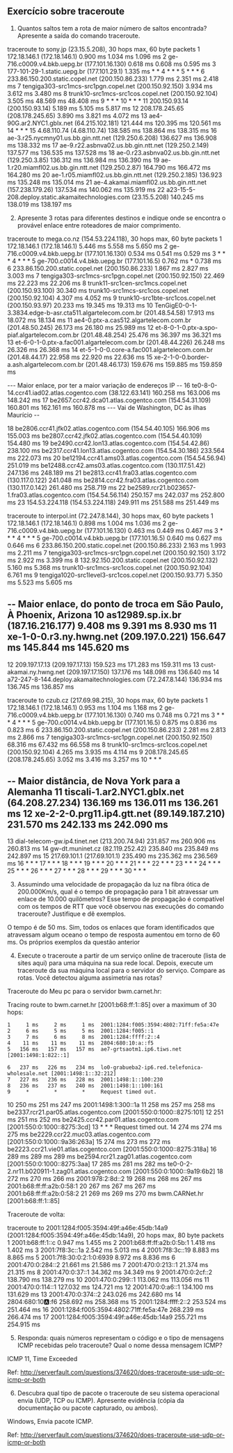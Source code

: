 Exercício sobre traceroute
--------------------------

1. Quantos saltos tem a rota de maior número de saltos encontrada? Apresente a
saída do comando traceroute.

  traceroute to sony.jp (23.15.5.208), 30 hops max, 60 byte packets
  1  172.18.146.1 (172.18.146.1)  0.900 ms  1.034 ms  1.096 ms
  2  ge-716.c0009.v4.bkb.uepg.br (177.101.16.130)  0.618 ms  0.608 ms  0.595 ms
  3  177-101-29-1.static.uepg.br (177.101.29.1)  1.335 ms * *
  4  * * *
  5  * * *
  6  233.86.150.200.static.copel.net (200.150.86.233)  1.779 ms  2.351 ms  2.418 ms
  7  tengiga303-src1mcs-src1pgn.copel.net (200.150.92.150)  3.934 ms  3.612 ms  3.480 ms
  8  trunk10-src1mcs-src1cos.copel.net (200.150.92.104)  3.505 ms  48.569 ms  48.408 ms
  9  * * *
  10  * * *
  11  200.150.93.14 (200.150.93.14)  5.189 ms  5.105 ms  5.817 ms
  12  208.178.245.65 (208.178.245.65)  3.890 ms  3.821 ms  4.072 ms
  13  ae4-90G.ar2.NYC1.gblx.net (64.215.102.181)  121.444 ms  120.395 ms  120.561 ms
  14  * * *
  15  4.68.110.74 (4.68.110.74)  138.585 ms  138.864 ms  138.315 ms
  16  ae-3.r25.nycmny01.us.bb.gin.ntt.net (129.250.6.208)  136.627 ms  136.908 ms  138.332 ms
  17  ae-9.r22.asbnva02.us.bb.gin.ntt.net (129.250.2.149)  137.577 ms  136.535 ms  137.528 ms
  18  ae-0.r23.asbnva02.us.bb.gin.ntt.net (129.250.3.85)  136.312 ms  136.984 ms  136.390 ms
  19  ae-1.r20.miamfl02.us.bb.gin.ntt.net (129.250.2.87)  164.790 ms  166.472 ms  164.280 ms
  20  ae-1.r05.miamfl02.us.bb.gin.ntt.net (129.250.2.185)  136.923 ms  135.248 ms  135.014 ms
  21  ae-4.akamai.miamfl02.us.bb.gin.ntt.net (157.238.179.26)  137.534 ms  140.062 ms  135.919 ms
  22  a23-15-5-208.deploy.static.akamaitechnologies.com (23.15.5.208)  140.245 ms  138.019 ms  138.197 ms

2. Apresente 3 rotas para diferentes destinos e indique onde se encontra o
provável enlace entre roteadores de maior comprimento.

  traceroute to mega.co.nz (154.53.224.118), 30 hops max, 60 byte packets
   1  172.18.146.1 (172.18.146.1)  5.446 ms  5.558 ms  5.650 ms
   2  ge-716.c0009.v4.bkb.uepg.br (177.101.16.130)  0.534 ms  0.541 ms  0.529 ms
   3  * * *
   4  * * *
   5  ge-700.c0014.v4.bkb.uepg.br (177.101.16.5)  0.762 ms *  0.738 ms
   6  233.86.150.200.static.copel.net (200.150.86.233)  1.867 ms  2.827 ms  3.003 ms
   7  tengiga303-src1mcs-src1pgn.copel.net (200.150.92.150)  22.469 ms  22.223 ms  22.206 ms
   8  trunk11-src1cen-src1mcs.copel.net (200.150.93.100)  30.340 ms
      trunk10-src1mcs-src1cos.copel.net (200.150.92.104)  4.307 ms  4.052 ms
   9  trunk10-src1bte-src1cos.copel.net (200.150.93.97)  20.233 ms  19.345 ms  19.313 ms
  10  TenGigE0-0-1-3.3834.edge-b-asr.cta511.algartelecom.com.br (201.48.54.58)  17.913 ms  18.072 ms  18.134 ms
  11  ae4-0.ptx-a.cas512.algartelecom.com.br (201.48.50.245)  26.173 ms  26.180 ms  25.989 ms
  12  et-8-0-1-0.ptx-a.spo-piaf.algartelecom.com.br (201.48.48.254)  25.476 ms  36.397 ms  36.321 ms
  13  et-6-0-1-0.ptx-a.fac001.algartelecom.com.br (201.48.44.226)  26.248 ms  26.326 ms  26.368 ms
  14  et-5-1-0-0.core-a.fac001.algartelecom.com.br (201.48.44.17)  22.958 ms  22.920 ms  22.636 ms
  15  xe-2-1-0-0.border-a.ash.algartelecom.com.br (201.48.46.173)  159.676 ms  159.885 ms  159.859 ms
  
  --- Maior enlace, por ter a maior variação de endereços IP --
  16  te0-8-0-14.ccr41.iad02.atlas.cogentco.com (38.122.63.141)  160.258 ms  163.006 ms  148.242 ms
  17  be2657.ccr42.dca01.atlas.cogentco.com (154.54.31.109)  160.801 ms  162.161 ms  160.878 ms
  --- Vai de Washington, DC às  ilhas Maurício --
  
  18  be2806.ccr41.jfk02.atlas.cogentco.com (154.54.40.105)  166.906 ms  155.003 ms
      be2807.ccr42.jfk02.atlas.cogentco.com (154.54.40.109)  154.480 ms
  19  be2490.ccr42.lon13.atlas.cogentco.com (154.54.42.86)  238.100 ms
      be2317.ccr41.lon13.atlas.cogentco.com (154.54.30.186)  233.564 ms  222.073 ms
  20  be12194.ccr41.ams03.atlas.cogentco.com (154.54.56.94)  251.019 ms
      be12488.ccr42.ams03.atlas.cogentco.com (130.117.51.42)  247.136 ms  248.189 ms
  21  be2813.ccr41.fra03.atlas.cogentco.com (130.117.0.122)  241.048 ms
      be2814.ccr42.fra03.atlas.cogentco.com (130.117.0.142)  261.480 ms  258.719 ms
  22  be2589.rcr21.b023657-1.fra03.atlas.cogentco.com (154.54.56.114)  250.157 ms  242.037 ms  252.800 ms
  23  154.53.224.118 (154.53.224.118)  249.911 ms  251.588 ms  251.449 ms
  
  traceroute to interpol.int (72.247.8.144), 30 hops max, 60 byte packets
   1  172.18.146.1 (172.18.146.1)  0.898 ms  1.004 ms  1.036 ms
   2  ge-716.c0009.v4.bkb.uepg.br (177.101.16.130)  0.463 ms  0.449 ms  0.467 ms
   3  * * *
   4  * * *
   5  ge-700.c0014.v4.bkb.uepg.br (177.101.16.5)  0.640 ms  0.627 ms  0.646 ms
   6  233.86.150.200.static.copel.net (200.150.86.233)  2.163 ms  1.993 ms  2.211 ms
   7  tengiga303-src1mcs-src1pgn.copel.net (200.150.92.150)  3.172 ms  2.922 ms  3.399 ms
   8  132.92.150.200.static.copel.net (200.150.92.132)  5.160 ms  5.368 ms trunk10-src1mcs-src1cos.copel.net (200.150.92.104)  6.761 ms
   9  tengiga1020-src1level3-src1cos.copel.net (200.150.93.77)  5.350 ms  5.523 ms  5.605 ms
  
  -- Maior enlace, do ponto de troca em São Paulo, À Phoenix, Arizona
  10  as12989.sp.ix.br (187.16.216.177)  9.408 ms  9.391 ms  8.930 ms
  11  xe-1-0-0.r3.ny.hwng.net (209.197.0.221)  156.647 ms  145.844 ms  145.620 ms
  --
  
  12  209.197.17.13 (209.197.17.13)  159.523 ms  171.283 ms  159.311 ms
  13  cust-akamai.ny.hwng.net (209.197.17.150)  137.176 ms  148.098 ms  136.640 ms
  14  a72-247-8-144.deploy.akamaitechnologies.com (72.247.8.144)  136.934 ms  136.745 ms  136.857 ms
  
  
  traceroute to czub.cz (217.69.98.215), 30 hops max, 60 byte packets
   1  172.18.146.1 (172.18.146.1)  0.953 ms  1.104 ms  1.168 ms
   2  ge-716.c0009.v4.bkb.uepg.br (177.101.16.130)  0.740 ms  0.748 ms  0.721 ms
   3  * * *
   4  * * *
   5  ge-700.c0014.v4.bkb.uepg.br (177.101.16.5)  0.875 ms  0.836 ms  0.823 ms
   6  233.86.150.200.static.copel.net (200.150.86.233)  2.281 ms  2.813 ms  2.866 ms
   7  tengiga303-src1mcs-src1pgn.copel.net (200.150.92.150)  68.316 ms  67.432 ms  66.558 ms
   8  trunk10-src1mcs-src1cos.copel.net (200.150.92.104)  4.265 ms  3.935 ms  4.114 ms
   9  208.178.245.65 (208.178.245.65)  3.052 ms  3.416 ms  3.257 ms
  10  * * *
  
  -- Maior distância, de Nova York para a Alemanha
  11  tiscali-1.ar2.NYC1.gblx.net (64.208.27.234)  136.169 ms  136.011 ms  136.261 ms
  12  xe-2-2-0.prg11.ip4.gtt.net (89.149.187.210)  231.570 ms  242.133 ms  242.090 ms
  --
  
  13  dial-telecom-gw.ip4.tinet.net (213.200.74.94)  231.857 ms  260.906 ms  260.813 ms
  14  gw-dt.muninet.cz (82.119.252.42)  235.840 ms  235.849 ms  242.897 ms
  15  217.69.101.1 (217.69.101.1)  235.490 ms  235.362 ms  236.569 ms
  16  * * *
  17  * * *
  18  * * *
  19  * * *
  20  * * * 
  21  * * *
  22  * * *
  23  * * *
  24  * * *
  25  * * *
  26  * * *
  27  * * *
  28  * * *
  29  * * *
  30  * * *


3. Assumindo uma velocidade de propagação da luz na fibra ótica de 200.000Km/s,
qual é o tempo de propagação para 1 bit atravessar um enlace de 10.000
quilômetros? Esse tempo de propagação é compatível com os tempos de RTT que
você observou nas execuções do comando traceroute? Justifique e dê exemplos.

  O tempo é de 50 ms. Sim, todos os enlaces que foram identificados que atravessam
  algum oceano o tempo de resposta aumentou em torno de 60 ms. Os próprios exemplos
  da questão anterior

4. Execute o traceroute a partir de um serviço online de traceroute (lista de
sites aqui) para uma máquina na sua rede local. Depois, execute um traceroute da
sua máquina local para o servidor do serviço. Compare as rotas. Você detectou
alguma assimetria nas rotas?

  Traceroute do Meu pc para o servidor bwm.carnet.hr:

  Tracing route to bwm.carnet.hr [2001:b68:ff:1::85]
  over a maximum of 30 hops:
  
    1     1 ms     2 ms     1 ms  2001:1284:f005:3594:4802:71ff:fe5a:47e
    2     6 ms     5 ms     5 ms  2001:1284:f005::1
    3     7 ms     6 ms     8 ms  2001:1284:ffff:2::4
    4    11 ms    11 ms    11 ms  2804:680:10:a::f5
    5   156 ms   157 ms   157 ms  ae7-grtsaotm1.ip6.tiws.net [2001:1498:1:822::1]
  
    6   237 ms   226 ms   234 ms  lo0-grabueba2-ip6.red.telefonica-wholesale.net [2001:1498:1::32:212]
    7   227 ms   236 ms   228 ms  2001:1498:1::100:230
    8   236 ms   237 ms   240 ms  2001:1498:1::100:161
    9     *        *        *     Request timed out.
   10   250 ms   251 ms   247 ms  2001:1498:1:300::1a
   11   258 ms   257 ms   258 ms  be2337.rcr21.par05.atlas.cogentco.com [2001:550:0:1000::8275:101]
   12   251 ms   251 ms   252 ms  be2425.ccr42.par01.atlas.cogentco.com [2001:550:0:1000::8275:3cd]
   13     *        *        *     Request timed out.
   14   274 ms   274 ms   275 ms  be2229.ccr22.muc03.atlas.cogentco.com [2001:550:0:1000::9a36:263a]
   15   274 ms   273 ms   272 ms  be2223.ccr21.vie01.atlas.cogentco.com [2001:550:0:1000::8275:318a]
   16   289 ms   289 ms   289 ms  be2594.rcr21.zag01.atlas.cogentco.com [2001:550:0:1000::8275:3aa]
   17   285 ms   281 ms   282 ms  te0-0-2-2.nr11.b020911-1.zag01.atlas.cogentco.com [2001:550:0:1000::9a19:6b2]
   18   272 ms   270 ms   266 ms  2001:978:2:8d::2
   19   268 ms   268 ms   267 ms  2001:b68:ff:ff:a2b:0:58:1
   20   267 ms   267 ms   267 ms  2001:b68:ff:ff:a2b:0:58:2
   21   269 ms   269 ms   270 ms  bwm.CARNet.hr [2001:b68:ff:1::85]
  
  Traceroute de volta:
  
  traceroute to 2001:1284:f005:3594:49f:a46e:45db:14a9 (2001:1284:f005:3594:49f:a46e:45db:14a9), 20 hops max, 80 byte packets
  1 2001:b68:ff:1::c 0.947 ms 1.455 ms
  2 2001:b68:ff:ff:a2b:0:5b:1 1.418 ms 1.402 ms
  3 2001:7f8:3c::1a 2.542 ms 5.013 ms
  4 2001:7f8:3c::19 8.883 ms 8.865 ms
  5 2001:7f8:30:0:2:1:0:6939 8.972 ms 8.836 ms
  6 2001:470:0:284::2 21.661 ms 21.586 ms
  7 2001:470:0:213::1 21.374 ms 21.315 ms
  8 2001:470:0:37::1 34.362 ms 34.349 ms
  9 2001:470:0:2cf::2 138.790 ms 138.279 ms
  10 2001:470:0:299::1 113.062 ms 113.056 ms
  11 2001:470:0:114::1 127.032 ms 124.721 ms
  12 2001:470:0:a6::1 134.100 ms 131.629 ms
  13 2001:470:0:374::2 243.026 ms 242.680 ms
  14 2804:680:10:a::f6 258.692 ms 258.368 ms
  15 2001:1284:ffff:2::2 253.524 ms 251.464 ms
  16 2001:1284:f005:3594:4802:71ff:fe5a:47e 268.239 ms 266.474 ms
  17 2001:1284:f005:3594:49f:a46e:45db:14a9 255.721 ms 254.915 ms

5. Responda: quais números representam o código e o tipo de mensagens ICMP
recebidas pelo traceroute? Qual o nome dessa mensagem ICMP?

  ICMP 11, Time Exceeded

  Ref: http://serverfault.com/questions/374620/does-traceroute-use-udp-or-icmp-or-both

6. Descubra qual tipo de pacote o traceroute de seu sistema operacional envia
(UDP, TCP ou ICMP). Apresente evidência (cópia da documentação ou pacote
capturado, ou ambos).

  Windows, Envia pacote ICMP.
  
  Ref: http://serverfault.com/questions/374620/does-traceroute-use-udp-or-icmp-or-both
